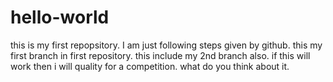 # hello-world
this is my first repopsitory. I am just following steps given by github.
this my first branch in first repository.
this include my 2nd branch also.
if this  will work then i will quality for a competition. 
what do you think about it.


